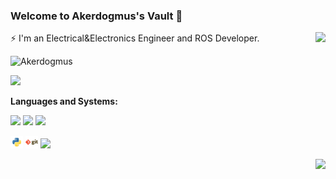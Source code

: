 ### Welcome to Akerdogmus's Vault 👋

<img align='right' src="https://github-readme-stats.vercel.app/api?username=Akerdogmus&show_icons=true&theme=dark">

⚡ I'm an Electrical&Electronics Engineer and ROS Developer. 

<p align="left"> <img src="https://komarev.com/ghpvc/?username=Akerdogmus" alt="Akerdogmus" /> </p> 

[![](https://img.shields.io/badge/linkedin-%230077B5.svg?&style=for-the-badge&logo=linkedin&logoColor=white)](https://www.linkedin.com/in/alim-kerem-erdogmus/)

**Languages and Systems:**

<code><img height="20" src="https://devnot.com/wp-content/uploads/2020/03/robot-operationg-system.png"></code>
<code><img height="20" src="https://www.pngkey.com/png/detail/221-2216011_ros-gazebo-logo.png"></code>
<code><img height="20" src="https://moveit.ros.org/assets/logo/moveit_logo-white.png"></code>

<code><img height="20" src="https://raw.githubusercontent.com/github/explore/80688e429a7d4ef2fca1e82350fe8e3517d3494d/topics/python/python.png"></code>
<code><img height="20" src="https://raw.githubusercontent.com/github/explore/80688e429a7d4ef2fca1e82350fe8e3517d3494d/topics/git/git.png"></code>
<code><img height="20" src="https://www.docker.com/sites/default/files/d8/styles/role_icon/public/2019-07/Docker-Logo-White-RGB_Horizontal.png?itok=cFIHFZiP"></code>

<img align='right' src="https://github-readme-stats.vercel.app/api/top-langs/?username=Akerdogmus&layout=compact">
